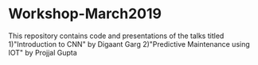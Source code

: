 # Workshop-March2019
This repository contains code and presentations of the talks titled 
1)"Introduction to CNN" by Digaant Garg
2)"Predictive Maintenance using IOT" by Projjal Gupta
